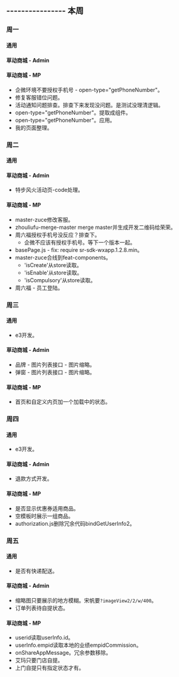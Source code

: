 ## ---------------- 本周

### 周一
#### 通用
#### 草动商城 - Admin
#### 草动商城 - MP
* 企微环境不要授权手机号 - open-type="getPhoneNumber"。
* 修复客服错位问题。
* 活动通知问题排查。排查下来发现没问题。是测试没理清逻辑。
* open-type="getPhoneNumber"。提取成组件。
* open-type="getPhoneNumber"。应用。
* 我的页面整理。

### 周二
#### 通用
#### 草动商城 - Admin
* 特步风火活动页-code处理。
#### 草动商城 - MP
* master-zuce修改客服。
* zhouliufu-merge-master merge master并生成开发二维码给荣荣。
* 周六福授权手机号没反应？排查下。
  - 企微不应该有授权手机号。等下一个版本一起。
* basePage.js - fix: require sr-sdk-wxapp.1.2.8.min。
* master-zuce合线到feat-components。
  - 'isCreate'从store读取。
  - 'isEnable'从store读取。
  - 'isCompulsory'从store读取。
* 周六福 - 员工登陆。

### 周三
#### 通用
* e3开发。
#### 草动商城 - Admin
* 品牌 - 图片列表接口 - 图片缩略。
* 弹窗 - 图片列表接口 - 图片缩略。
#### 草动商城 - MP
* 首页和自定义内页加一个加载中的状态。

### 周四
#### 通用
* e3开发。
#### 草动商城 - Admin
* 退款方式开发。
#### 草动商城 - MP
* 是否显示优惠券适用商品。
* 空模板时展示一组商品。
* authorization.js删除冗余代码bindGetUserInfo2。

### 周五
#### 通用
* 是否有快递配送。
#### 草动商城 - Admin
* 缩略图只要展示的地方模糊。宋帆要`?imageView2/2/w/400`。
* 订单列表待自提状态。
#### 草动商城 - MP
* userid读取userInfo.id。
* userInfo.empid读取本地的业绩empidCommission。
* onShareAppMessage。冗余参数移除。
* 艾玛只要门店自提。
* 上门自提只有指定状态才有。
